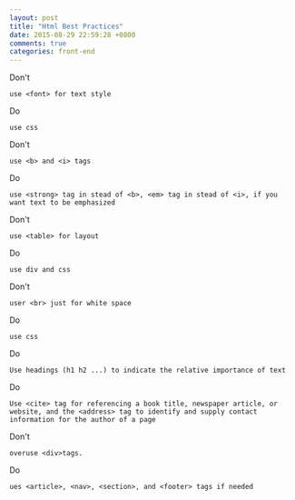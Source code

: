 ```yaml
---
layout: post
title: "Html Best Practices"
date: 2015-08-29 22:59:28 +0800
comments: true
categories: front-end
---
```


Don't
```
use <font> for text style
```
Do
```
use css
```

Don't
```
use <b> and <i> tags 
```
Do
```
use <strong> tag in stead of <b>, <em> tag in stead of <i>, if you want text to be emphasized
```

Don't
```
use <table> for layout

```
Do
```
use div and css
```

Don't
```
user <br> just for white space
```
Do
```
use css
```

Do
```
Use headings (h1 h2 ...) to indicate the relative importance of text
```
Do
```
Use <cite> tag for referencing a book title, newspaper article, or website, and the <address> tag to identify and supply contact information for the author of a page
```
Don't
```
overuse <div>tags.
```
Do
```
ues <article>, <nav>, <section>, and <footer> tags if needed
```

